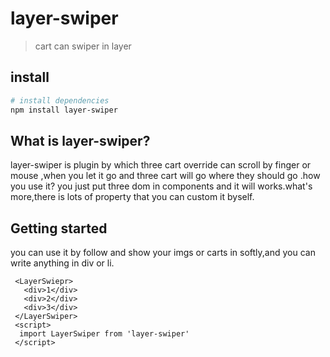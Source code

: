 # layer-swiper

> cart can swiper in layer

## install

``` bash
# install dependencies
npm install layer-swiper
```

## What is layer-swiper?
  layer-swiper is plugin by which three cart override can scroll by finger or mouse ,when you let it go and three cart will go where they should go .how you use it? you just put three dom in components and it will works.what's more,there is lots of property that you can custom it byself.
## Getting started
  you can use it by follow and show your imgs or carts in softly,and you can write anything in div or li.
  ```
   <LayerSwiepr>
     <div>1</div>
     <div>2</div>
     <div>3</div>
   </LayerSwiper>
   <script>
    import LayerSwiper from 'layer-swiper'
   </script>
   ```
